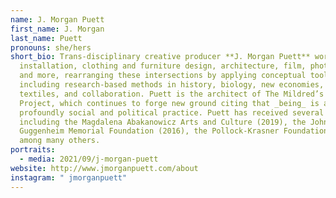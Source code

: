 ```yaml
---
name: J. Morgan Puett
first_name: J. Morgan
last_name: Puett
pronouns: she/hers
short_bio: Trans-disciplinary creative producer **J. Morgan Puett** works with
  installation, clothing and furniture design, architecture, film, photography,
  and more, rearranging these intersections by applying conceptual tools
  including research-based methods in history, biology, new economies, design,
  textiles, and collaboration. Puett is the architect of The Mildred’s Lane
  Project, which continues to forge new ground citing that _being_ is a
  profoundly social and political practice. Puett has received several awards,
  including the Magdalena Abakanowicz Arts and Culture (2019), the John Simon
  Guggenheim Memorial Foundation (2016), the Pollock-Krasner Foundation (2016),
  among many others.
portraits:
  - media: 2021/09/j-morgan-puett
website: http://www.jmorganpuett.com/about
instagram: " jmorganpuett"
---
```

